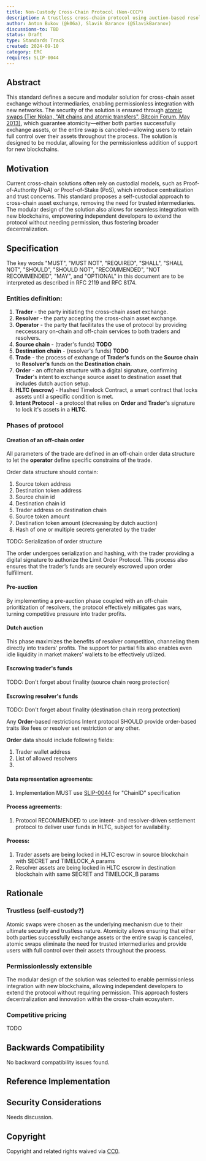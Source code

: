 ```yaml
---
title: Non-Custody Cross-Chain Protocol (Non-CCCP)
description: A trustless cross-chain protocol using auction-based resolvers for competitive pricing and extensible to new blockchains without central authority.
author: Anton Bukov (@k06a), Slavik Baranov (@SlavikBaranov)
discussions-to: TBD
status: Draft
type: Standards Track
created: 2024-09-10
category: ERC
requires: SLIP-0044
---
```


## Abstract

<!--
  The Abstract is a multi-sentence (short paragraph) technical summary. This should be a very terse and human-readable version of the specification section. Someone should be able to read only the abstract to get the gist of what this specification does.

  TODO: Remove this comment before submitting
-->

This standard defines a secure and modular solution for cross-chain asset exchange without intermediaries, enabling permissionless integration with new networks. The security of the solution is ensured through [atomic swaps (Tier Nolan, "Alt chains and atomic transfers", Bitcoin Forum, May 2013)](https://bitcointalk.org/index.php?topic=193281.0), which guarantee atomicity—either both parties successfully exchange assets, or the entire swap is canceled—allowing users to retain full control over their assets throughout the process. The solution is designed to be modular, allowing for the permissionless addition of support for new blockchains.

## Motivation

<!--
  This section is optional.

  The motivation section should include a description of any nontrivial problems the EIP solves. It should not describe how the EIP solves those problems, unless it is not immediately obvious. It should not describe why the EIP should be made into a standard, unless it is not immediately obvious.

  With a few exceptions, external links are not allowed. If you feel that a particular resource would demonstrate a compelling case for your EIP, then save it as a printer-friendly PDF, put it in the assets folder, and link to that copy.

  TODO: Remove this comment before submitting
-->


Current cross-chain solutions often rely on custodial models, such as Proof-of-Authority (PoA) or Proof-of-Stake (PoS), which introduce centralization and trust concerns. This standard proposes a self-custodial approach to cross-chain asset exchange, removing the need for trusted intermediaries. The modular design of the solution also allows for seamless integration with new blockchains, empowering independent developers to extend the protocol without needing permission, thus fostering broader decentralization.

## Specification

<!--
  The Specification section should describe the syntax and semantics of any new feature. The specification should be detailed enough to allow competing, interoperable implementations for any of the current Ethereum platforms (besu, erigon, ethereumjs, go-ethereum, nethermind, or others).

  It is recommended to follow RFC 2119 and RFC 8170. Do not remove the key word definitions if RFC 2119 and RFC 8170 are followed.

  TODO: Remove this comment before submitting
-->

The key words "MUST", "MUST NOT", "REQUIRED", "SHALL", "SHALL NOT", "SHOULD", "SHOULD NOT", "RECOMMENDED", "NOT RECOMMENDED", "MAY", and "OPTIONAL" in this document are to be interpreted as described in RFC 2119 and RFC 8174.

### Entities definition:
1. **Trader** - the party initiating the cross-chain asset exchange.
2. **Resolver** - the party accepting the cross-chain asset exchange.
3. **Operator** - the party that facilitates the use of protocol by providing neccesssary on-chain and off-chain services to both traders and resolvers.
4. **Source chain** - (trader's funds) **TODO**
5. **Destination chain** - (resolver's funds) **TODO**
6. **Trade** - the process of exchange of **Trader's** funds on the **Source chain** to **Resolver's** funds on the **Destination chain**.
7. **Order** - an offchain structure with a digital signature, confirming **Trader**'s intent to exchange source asset to destination asset that includes dutch auction setup.
8. **HLTC (escrow)** - Hashed Timelock Contract, a smart contract that locks assets until a specific condition is met.
9. **Intent Protocol** - a protocol that relies on **Order** and **Trader**'s signature to lock it's assets in a **HLTC**.

### Phases of protocol

#### Creation of an off-chain order

All parameters of the trade are defined in an off-chain order data structure to let the **operator** define specific constrains of the trade.

Order data structure should contain:
1. Source token address
2. Destination token address
3. Source chain id
4. Destination chain id
5. Trader address on destination chain
6. Source token amount
7. Destination token amount (decreasing by dutch auction)
8. Hash of one or multiple secrets generated by the trader

TODO: Serialization of order structure

The order undergoes serialization and hashing, with the trader providing a digital signature to authorize the Limit Order Protocol. This process also ensures that the trader’s funds are securely escrowed upon order fulfillment.

#### Pre-auction

By implementing a pre-auction phase coupled with an off-chain prioritization of resolvers, the protocol effectively mitigates gas wars, turning competitive pressure into trader profits.

#### Dutch auction

This phase maximizes the benefits of resolver competition, channeling them directly into traders’ profits. The support for partial fills also enables even idle liquidity in market makers’ wallets to be effectively utilized.

#### Escrowing trader's funds

TODO: Don't forget about finality (source chain reorg protection)

#### Escrowing resolver's funds

TODO: Don't forget about finality (destination chain reorg protection)



Any **Order**-based restrictions Intent protocol SHOULD provide order-based traits like fees or resolver set restriction or any other.

**Order** data should include following fields:
1. Trader wallet address
2. List of allowed resolvers
3. 

#### Data representation agreements:
1. Implementation MUST use [SLIP-0044](https://github.com/satoshilabs/slips/blob/master/slip-0044.md) for "ChainID" specification

#### Process agreements:
1. Protocol RECOMMENDED to use intent- and resolver-driven settlement protocol to deliver user funds in HLTC, subject for availability.

#### Process:
1. Trader assets are being locked in HLTC escrow in source blockchain with SECRET and TIMELOCK_A params
2. Resolver assets are being locked in HLTC escrow in destination blockchain with same SECRET and TIMELOCK_B params

## Rationale

<!--
  The rationale fleshes out the specification by describing what motivated the design and why particular design decisions were made. It should describe alternate designs that were considered and related work, e.g. how the feature is supported in other languages.

  The current placeholder is acceptable for a draft.

  TODO: Remove this comment before submitting
-->

### Trustless (self-custody?)

Atomic swaps were chosen as the underlying mechanism due to their ultimate security and trustless nature. Atomicity allows ensuring that either both parties successfully exchange assets or the entire swap is canceled, atomic swaps eliminate the need for trusted intermediaries and provide users with full control over their assets throughout the process.

### Permissionlessly extensible

The modular design of the solution was selected to enable permissionless integration with new blockchains, allowing independent developers to extend the protocol without requiring permission. This approach fosters decentralization and innovation within the cross-chain ecosystem.

### Competitive pricing

TODO



## Backwards Compatibility

<!--

  This section is optional.

  All EIPs that introduce backwards incompatibilities must include a section describing these incompatibilities and their severity. The EIP must explain how the author proposes to deal with these incompatibilities. EIP submissions without a sufficient backwards compatibility treatise may be rejected outright.

  The current placeholder is acceptable for a draft.

  TODO: Remove this comment before submitting
-->

No backward compatibility issues found.

## Reference Implementation

<!--
  This section is optional.

  The Reference Implementation section should include a minimal implementation that assists in understanding or implementing this specification. It should not include project build files. The reference implementation is not a replacement for the Specification section, and the proposal should still be understandable without it.
  If the reference implementation is too large to reasonably be included inline, then consider adding it as one or more files in `../assets/eip-####/`. External links will not be allowed.

  TODO: Remove this comment before submitting
-->

## Security Considerations

<!--
  All EIPs must contain a section that discusses the security implications/considerations relevant to the proposed change. Include information that might be important for security discussions, surfaces risks and can be used throughout the life cycle of the proposal. For example, include security-relevant design decisions, concerns, important discussions, implementation-specific guidance and pitfalls, an outline of threats and risks and how they are being addressed. EIP submissions missing the "Security Considerations" section will be rejected. An EIP cannot proceed to status "Final" without a Security Considerations discussion deemed sufficient by the reviewers.

  The current placeholder is acceptable for a draft.

  TODO: Remove this comment before submitting
-->

Needs discussion.

## Copyright

Copyright and related rights waived via [CC0](../LICENSE.md).
